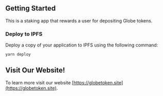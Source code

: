 ## Getting Started

This is a staking app that rewards a user for depositing Globe tokens.

### Deploy to IPFS

Deploy a copy of your application to IPFS using the following command:

```bash
yarn deploy
```

## Visit Our Website!

To learn more visit our website [https://globetoken.site](https://globetoken.site).
